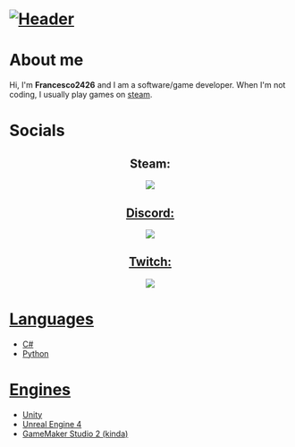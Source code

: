 # [![Header](https://user-images.githubusercontent.com/77923481/145695303-509b6558-4e9a-4134-81c7-8a194c231bc2.png)](https://www.tiktok.com/@francesco2426_/)

# About me
Hi, I'm **Francesco2426** and I am a software/game developer. When I'm not coding, I usually play games on [steam](https://steamcommunity.com/id/Francesco24/).

# Socials
  <h2 align="center">Steam:</h2>
  <p align="center">
    <a href="https://www.steamprofile.com/sig/76561198325366718/"><img src="https://badges.steamprofile.com/profile/default/steam/76561198325366718.png"</a>
  </p>
  <h2 align="center">Discord:</h2>
  <p align="center">
    <img src="https://discord.c99.nl/widget/theme-1/508769156536205313.png" />
  </p>
  <h2 align="center">Twitch:</h2>
  <p align="center">
    <img src="http://streambadge.com/twitch/dark/Francesco24.png" />
  </p>
  
# Languages 
- C#
- Python

# Engines 
- Unity
- Unreal Engine 4
- GameMaker Studio 2 (kinda)
